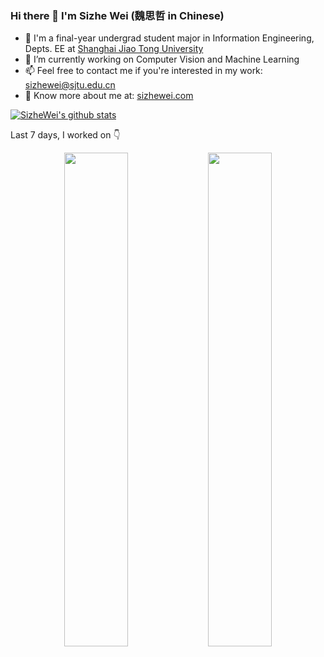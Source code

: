 ### Hi there 👋 I'm Sizhe Wei (魏思哲 in Chinese)

- 💪 I'm a final-year undergrad student major in Information Engineering, Depts. EE at [Shanghai Jiao Tong University](http://en.sjtu.edu.cn/)
- 🔭 I’m currently working on Computer Vision and Machine Learning
- 📫 Feel free to contact me if you're interested in my work: <sizhewei@sjtu.edu.cn>
- 👀 Know more about me at: [sizhewei.com](https://sizhewei.com/)

[![SizheWei's github stats](https://github-readme-stats.vercel.app/api?username=SizheWei&show_icons=true)](https://github.com/anuraghazra/github-readme-stats)

Last 7 days, I worked on 👇

<center class="half">
<img src="https://wakatime.com/share/@sizhewei/c3fa9ac3-b262-4060-86ee-b33265e3903a.png" width="45%"/>
<img src="https://wakatime.com/share/@sizhewei/a1b5d866-f952-4889-b3dd-142eb7eb77c2.png" width="45%"/>
</center>
